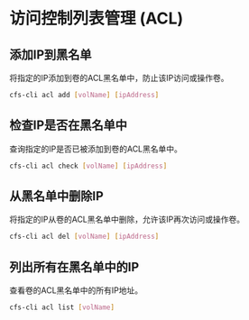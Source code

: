 # 访问控制列表管理 (ACL)

## 添加IP到黑名单

将指定的IP添加到卷的ACL黑名单中，防止该IP访问或操作卷。

```bash
cfs-cli acl add [volName] [ipAddress]
```

## 检查IP是否在黑名单中

查询指定的IP是否已被添加到卷的ACL黑名单中。

```bash
cfs-cli acl check [volName] [ipAddress]
```

## 从黑名单中删除IP

将指定的IP从卷的ACL黑名单中删除，允许该IP再次访问或操作卷。

```bash
cfs-cli acl del [volName] [ipAddress]
```

## 列出所有在黑名单中的IP

查看卷的ACL黑名单中的所有IP地址。

```bash
cfs-cli acl list [volName]
```
